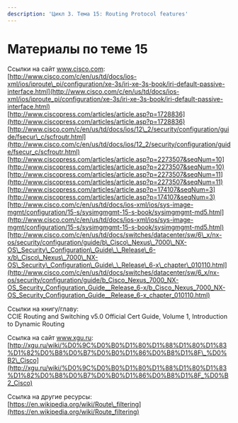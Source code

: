 ```yaml
---
description: 'Цикл 3. Тема 15: Routing Protocol features'
---
```


# Материалы по теме 15

Ссылки на сайт www.cisco.com:  
[http://www.cisco.com/c/en/us/td/docs/ios-xml/ios/iproute\_pi/configuration/xe-3s/iri-xe-3s-book/iri-default-passive-interface.html](http://www.cisco.com/c/en/us/td/docs/ios-xml/ios/iproute_pi/configuration/xe-3s/iri-xe-3s-book/iri-default-passive-interface.html)  
[http://www.ciscopress.com/articles/article.asp?p=1728836](http://www.ciscopress.com/articles/article.asp?p=1728836)  
[http://www.cisco.com/c/en/us/td/docs/ios/12\_2/security/configuration/guide/fsecur\_c/scfroutr.html](http://www.cisco.com/c/en/us/td/docs/ios/12_2/security/configuration/guide/fsecur_c/scfroutr.html)  
[http://www.ciscopress.com/articles/article.asp?p=2273507&seqNum=10](http://www.ciscopress.com/articles/article.asp?p=2273507&seqNum=10)[http://www.ciscopress.com/articles/article.asp?p=2273507&seqNum=11](http://www.ciscopress.com/articles/article.asp?p=2273507&seqNum=11)[http://www.ciscopress.com/articles/article.asp?p=174107&seqNum=3](http://www.ciscopress.com/articles/article.asp?p=174107&seqNum=3)[http://www.cisco.com/c/en/us/td/docs/ios-xml/ios/sys-image-mgmt/configuration/15-s/sysimgmgmt-15-s-book/sysimgmgmt-md5.html](http://www.cisco.com/c/en/us/td/docs/ios-xml/ios/sys-image-mgmt/configuration/15-s/sysimgmgmt-15-s-book/sysimgmgmt-md5.html)[http://www.cisco.com/c/en/us/td/docs/switches/datacenter/sw/6\_x/nx-os/security/configuration/guide/b\_Cisco\_Nexus\_7000\_NX-OS\_Security\_Configuration\_Guide\_\_Release\_6-x/b\_Cisco\_Nexus\_7000\_NX-OS\_Security\_Configuration\_Guide\_\_Release\_6-x\_chapter\_010110.html](http://www.cisco.com/c/en/us/td/docs/switches/datacenter/sw/6_x/nx-os/security/configuration/guide/b_Cisco_Nexus_7000_NX-OS_Security_Configuration_Guide__Release_6-x/b_Cisco_Nexus_7000_NX-OS_Security_Configuration_Guide__Release_6-x_chapter_010110.html)

Ссылки на книгу/главу:  
CCIE Routing and Switching v5.0 Official Cert Guide, Volume 1, Introduction to Dynamic Routing

Ссылка на сайт www.xgu.ru:  
[http://xgu.ru/wiki/%D0%9C%D0%B0%D1%80%D1%88%D1%80%D1%83%D1%82%D0%B8%D0%B7%D0%B0%D1%86%D0%B8%D1%8F\_%D0%B2\_Cisco](http://xgu.ru/wiki/%D0%9C%D0%B0%D1%80%D1%88%D1%80%D1%83%D1%82%D0%B8%D0%B7%D0%B0%D1%86%D0%B8%D1%8F_%D0%B2_Cisco)

Ссылка на другие ресурсы:  
[https://en.wikipedia.org/wiki/Route\_filtering](https://en.wikipedia.org/wiki/Route_filtering)  
  


